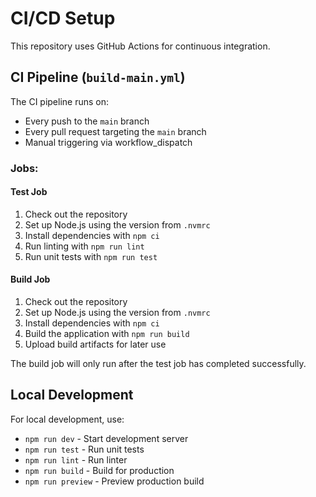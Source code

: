 # CI/CD Setup

This repository uses GitHub Actions for continuous integration.

## CI Pipeline (`build-main.yml`)

The CI pipeline runs on:

- Every push to the `main` branch
- Every pull request targeting the `main` branch
- Manual triggering via workflow_dispatch

### Jobs:

#### Test Job

1. Check out the repository
2. Set up Node.js using the version from `.nvmrc`
3. Install dependencies with `npm ci`
4. Run linting with `npm run lint`
5. Run unit tests with `npm run test`

#### Build Job

1. Check out the repository
2. Set up Node.js using the version from `.nvmrc`
3. Install dependencies with `npm ci`
4. Build the application with `npm run build`
5. Upload build artifacts for later use

The build job will only run after the test job has completed successfully.

## Local Development

For local development, use:

- `npm run dev` - Start development server
- `npm run test` - Run unit tests
- `npm run lint` - Run linter
- `npm run build` - Build for production
- `npm run preview` - Preview production build

